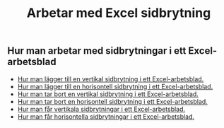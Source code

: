 ﻿---
title: Arbetar med Excel sidbrytning
second_title: Documen
linktitle: Sidbrytning
type: docs
url: /sv/working-with-pagebreaks/
aliases: [/working-with-pagebreaks/]
keywords: Get, add, delete, and update page break in an Excel worksheet
description: Aspose.Cells Cloud REST API stöder hämtning, tillägg, borttagning och uppdatering av sidbrytningar i ett Excel-arbetsblad. SDK stöder olika typer av utvecklingsspråk. Dessa inkluderar Android, C#, Go, Java, NodeJS, Perl, PHP, Python, Ruby och Swift.
weight: 100
kwords: Excel, Office Moln, REST API, Kalkylblad, PDF, CSV, Json, Markdown, Sidbrytningar
---
## Hur man arbetar med sidbrytningar i ett Excel-arbetsblad

- [Hur man lägger till en vertikal sidbrytning i ett Excel-arbetsblad.](/cells/sv/page-breaks/add-vertical-page-break/)
- [Hur man lägger till en horisontell sidbrytning i ett Excel-arbetsblad.](/cells/sv/page-breaks/add-horizontal-page-break/)
- [Hur man tar bort en vertikal sidbrytning i ett Excel-arbetsblad.](/cells/sv/page-breaks/delete-vertical-page-break/)
- [Hur man tar bort en horisontell sidbrytning i ett Excel-arbetsblad.](/cells/sv/page-breaks/delete-vertical-page-break/)
- [Hur man får vertikala sidbrytningar i ett Excel-arbetsblad.](/cells/sv/page-breaks/get-vertical-page-breaks/)
- [Hur man får horisontella sidbrytningar i ett Excel-arbetsblad.](/cells/sv/page-breaks/get-vertical-page-breaks/)
